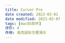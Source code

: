 ```yaml
---
title: Cursor Pro
date created: 2023-03-01
date modified: 2023-03-07
tags: [macOS软件]
评价: 4
作用: 高亮鼠标方便演示
---
```


